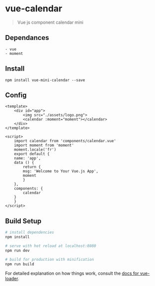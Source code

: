# vue-calendar

> Vue js component calendar mini

## Dependances
    - vue
    - moment

## Install
    npm install vue-mini-calendar --save

## Config
    <template>
        <div id="app">
            <img src="./assets/logo.png">
            <calendar :moment="moment"></calendar>
        </div>
    </template>

>
    <script>
        import calendar from 'components/calendar.vue'
        import moment from 'moment'
        moment.locale('fr')
        export default {
        name: 'app',
        data () {
            return {
            msg: 'Welcome to Your Vue.js App',
            moment
            }
        },
        components: {
            calendar
        }
        } 
    </script>
## Build Setup

``` bash
# install dependencies
npm install

# serve with hot reload at localhost:8080
npm run dev

# build for production with minification
npm run build
```
For detailed explanation on how things work, consult the [docs for vue-loader](http://vuejs.github.io/vue-loader).
